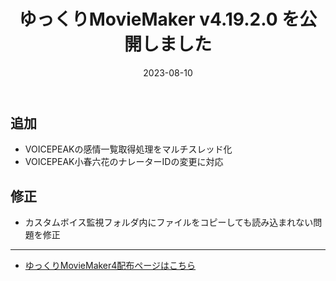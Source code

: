 ﻿---
title: ゆっくりMovieMaker v4.19.2.0 を公開しました
date: 2023-08-10
tags: [YMM4,お知らせ]
---
## 追加
- VOICEPEAKの感情一覧取得処理をマルチスレッド化
- VOICEPEAK小春六花のナレーターIDの変更に対応
## 修正
- カスタムボイス監視フォルダ内にファイルをコピーしても読み込まれない問題を修正

---

- [ゆっくりMovieMaker4配布ページはこちら](../index.md)